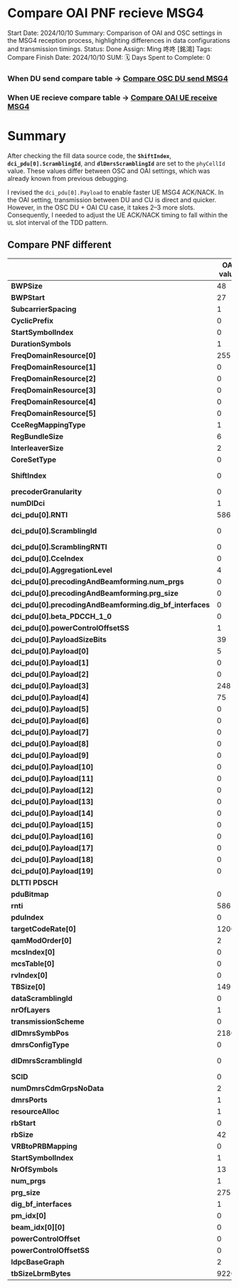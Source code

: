# Compare OAI PNF recieve MSG4

Start Date: 2024/10/10
Summary: Comparison of OAI and OSC settings in the MSG4 reception process, highlighting differences in data configurations and transmission timings.
Status: Done
Assign: Ming 咚咚 [銘鴻]
Tags: Compare
Finish Date: 2024/10/10
SUM: 🗓️ Days Spent to Complete: 0

### When DU send compare table → [Compare OSC DU send MSG4](Compare%20OSC%20DU%20send%20MSG4%201211009831438147a50bd917d4b0a91d.md)

### When UE recieve compare table → [Compare OAI UE receive MSG4](Compare%20OAI%20UE%20receive%20MSG4%2012110098314381d690cdc975187a879a.md)

# Summary

After checking the fill data source code, the **`ShiftIndex`**, **`dci_pdu[0].ScramblingId`**, and **`dlDmrsScramblingId`** are set to the `phyCellId` value. These values differ between OSC and OAI settings, which was already known from previous debugging.

I revised the `dci_pdu[0].Payload` to enable faster UE MSG4 ACK/NACK. In the OAI setting, transmission between DU and CU is direct and quicker. However, in the OSC DU + OAI CU case, it takes 2–3 more slots. Consequently, I needed to adjust the UE ACK/NACK timing to fall within the `UL` slot interval of the TDD pattern.

## Compare PNF different

|  | OAI value | OSC value |
| --- | --- | --- |
| **BWPSize** | 48 | 48 |
| **BWPStart** | 27 | 27 |
| **SubcarrierSpacing** | 1 | 1 |
| **CyclicPrefix** | 0 | 0 |
| **StartSymbolIndex** | 0 | 0 |
| **DurationSymbols** | 1 | 1 |
| **FreqDomainResource[0]** | 255 | 255 |
| **FreqDomainResource[1]** | 0 | 0 |
| **FreqDomainResource[2]** | 0 | 0 |
| **FreqDomainResource[3]** | 0 | 0 |
| **FreqDomainResource[4]** | 0 | 0 |
| **FreqDomainResource[5]** | 0 | 0 |
| **CceRegMappingType** | 1 | 1 |
| **RegBundleSize** | 6 | 6 |
| **InterleaverSize** | 2 | 2 |
| **CoreSetType** | 0 | 0 |
| **ShiftIndex** | 0 | 1 (phyCellId) |
| **precoderGranularity** | 0 | 0 |
| **numDlDci** | 1 | 1 |
| **dci_pdu[0].RNTI** | 58657 | 100 |
| **dci_pdu[0].ScramblingId** | 0 | 1 (phyCellId) |
| **dci_pdu[0].ScramblingRNTI** | 0 | 0 |
| **dci_pdu[0].CceIndex** | 0 | 0 |
| **dci_pdu[0].AggregationLevel** | 4 | 4 |
| **dci_pdu[0].precodingAndBeamforming.num_prgs** | 0 | 0 |
| **dci_pdu[0].precodingAndBeamforming.prg_size** | 0 | 0 |
| **dci_pdu[0].precodingAndBeamforming.dig_bf_interfaces** | 0 | 0 |
| **dci_pdu[0].beta_PDCCH_1_0** | 0 | 0 |
| **dci_pdu[0].powerControlOffsetSS** | 1 | 1 |
| **dci_pdu[0].PayloadSizeBits** | 39 | 39 |
| **dci_pdu[0].Payload[0]** | 5 | 2 |
| **dci_pdu[0].Payload[1]** | 0 | 0 |
| **dci_pdu[0].Payload[2]** | 0 | 0 |
| **dci_pdu[0].Payload[3]** | 248 | 248 |
| **dci_pdu[0].Payload[4]** | 75 | 96 |
| **dci_pdu[0].Payload[5]** | 0 | 0 |
| **dci_pdu[0].Payload[6]** | 0 | 0 |
| **dci_pdu[0].Payload[7]** | 0 | 0 |
| **dci_pdu[0].Payload[8]** | 0 | 0 |
| **dci_pdu[0].Payload[9]** | 0 | 0 |
| **dci_pdu[0].Payload[10]** | 0 | 0 |
| **dci_pdu[0].Payload[11]** | 0 | 0 |
| **dci_pdu[0].Payload[12]** | 0 | 0 |
| **dci_pdu[0].Payload[13]** | 0 | 0 |
| **dci_pdu[0].Payload[14]** | 0 | 0 |
| **dci_pdu[0].Payload[15]** | 0 | 0 |
| **dci_pdu[0].Payload[16]** | 0 | 0 |
| **dci_pdu[0].Payload[17]** | 0 | 0 |
| **dci_pdu[0].Payload[18]** | 0 | 0 |
| **dci_pdu[0].Payload[19]** | 0 | 0 |
| **DLTTI PDSCH** |  |  |
| **pduBitmap** | 0 | 0 |
| **rnti** | 58657 | 100 |
| **pduIndex** | 0 | 0 |
| **targetCodeRate[0]** | 1200 | 1200 |
| **qamModOrder[0]** | 2 | 2 |
| **mcsIndex[0]** | 0 | 0 |
| **mcsTable[0]** | 0 | 0 |
| **rvIndex[0]** | 0 | 0 |
| **TBSize[0]** | 149 | 116 |
| **dataScramblingId** | 0 | 1 |
| **nrOfLayers** | 1 | 1 |
| **transmissionScheme** | 0 | 0 |
| **dlDmrsSymbPos** | 2180 | 2180 |
| **dmrsConfigType** | 0 | 0 |
| **dlDmrsScramblingId** | 0 | 1 (phyCellId) |
| **SCID** | 0 | 0 |
| **numDmrsCdmGrpsNoData** | 2 | 2 |
| **dmrsPorts** | 1 | 1 |
| **resourceAlloc** | 1 | 1 |
| **rbStart** | 0 | 0 |
| **rbSize** | 42 | 28 |
| **VRBtoPRBMapping** | 0 | 0 |
| **StartSymbolIndex** | 1 | 1 |
| **NrOfSymbols** | 13 | 13 |
| **num_prgs** | 1 | 1 |
| **prg_size** | 275 | 275 |
| **dig_bf_interfaces** | 1 | 1 |
| **pm_idx[0]** | 0 | 0 |
| **beam_idx[0][0]** | 0 | 0 |
| **powerControlOffset** | 0 | 0 |
| **powerControlOffsetSS** | 0 | 0 |
| **ldpcBaseGraph** | 2 | 2 |
| **tbSizeLbrmBytes** | 92200 | 92200 |